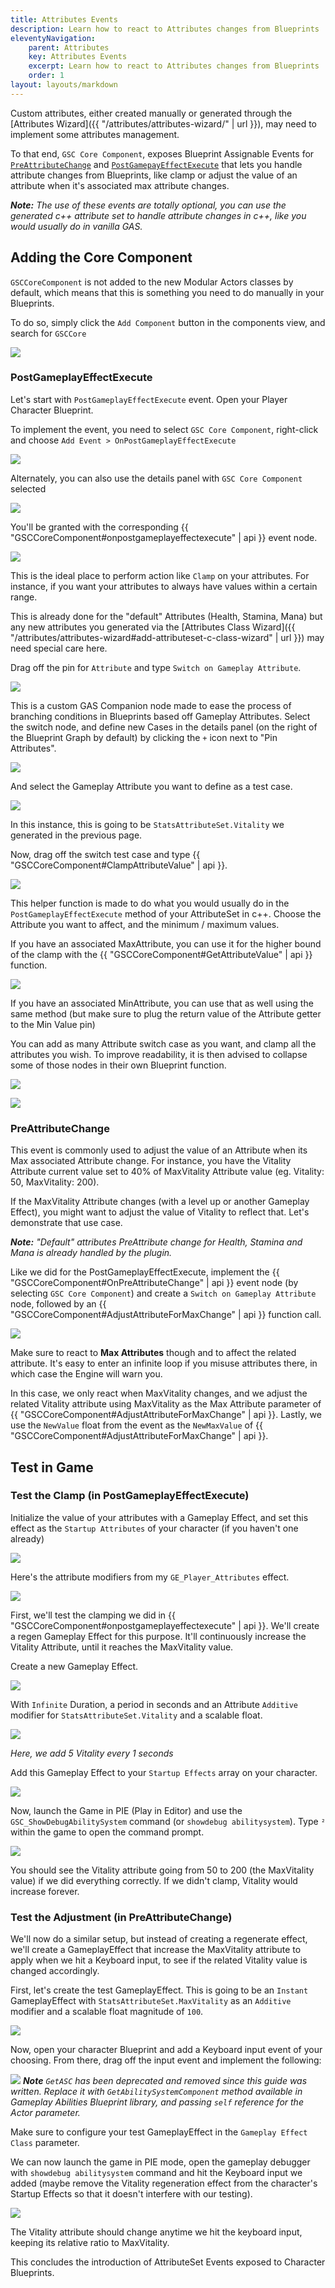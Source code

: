 ```yaml
---
title: Attributes Events
description: Learn how to react to Attributes changes from Blueprints
eleventyNavigation:
    parent: Attributes
    key: Attributes Events
    excerpt: Learn how to react to Attributes changes from Blueprints
    order: 1
layout: layouts/markdown
---
```


Custom attributes, either created manually or generated through the [Attributes Wizard]({{ "/attributes/attributes-wizard/" | url }}), may need to implement some attributes management.

To that end, `GSC Core Component`, exposes Blueprint Assignable Events for [`PreAttributeChange`](https://github.com/tranek/GASDocumentation#concepts-as-preattributechange) and [`PostGamepayEffectExecute`](https://github.com/tranek/GASDocumentation#concepts-as-postgameplayeffectexecute) that lets you handle attribute changes from Blueprints, like clamp or adjust the value of an attribute when it's associated max attribute changes.

***Note:*** *The use of these events are totally optional, you can use the generated c++ attribute set to handle attribute changes in c++, like you would usually do in vanilla GAS.*

## Adding the Core Component

`GSCCoreComponent` is not added to the new Modular Actors classes by default, which means that this is something you need to do manually in your Blueprints. 

To do so, simply click the `Add Component` button in the components view, and search for `GSCCore`

![](add_component.png)

### PostGameplayEffectExecute

Let's start with `PostGameplayEffectExecute` event. Open your Player Character Blueprint.

To implement the event, you need to select `GSC Core Component`, right-click and choose `Add Event > OnPostGameplayEffectExecute`

![](component_add_event.png)

Alternately, you can also use the details panel with `GSC Core Component` selected

![](component_add_event_details_panel.png)

You'll be granted with the corresponding {{ "GSCCoreComponent#onpostgameplayeffectexecute" | api }} event node.

![](execute_node.png)

This is the ideal place to perform action like `Clamp` on your attributes. For instance, if you want your attributes to always have values within a certain range.

This is already done for the "default" Attributes (Health, Stamina, Mana) but any new attributes you generated via the [Attributes Class Wizard]({{ "/attributes/attributes-wizard#add-attributeset-c-class-wizard" | url }}) may need special care here.

Drag off the pin for `Attribute` and type `Switch on Gameplay Attribute`.

![](switch-on-attribute.png)

This is a custom GAS Companion node made to ease the process of branching conditions in Blueprints based off Gameplay Attributes. Select the switch node, and define new Cases in the details panel (on the right of the Blueprint Graph by default) by clicking the `+` icon next to "Pin Attributes".

![](switch-details.png)

And select the Gameplay Attribute you want to define as a test case.

![](switch-details-vitality.png)

In this instance, this is going to be `StatsAttributeSet.Vitality` we generated in the previous page.

Now, drag off the switch test case and type {{ "GSCCoreComponent#ClampAttributeValue" | api }}.

![](component_clamp.png)

This helper function is made to do what you would usually do in the `PostGameplayEffectExecute` method of your AttributeSet in c++. Choose the Attribute you want to affect, and the minimum / maximum values.

If you have an associated MaxAttribute, you can use it for the higher bound of the clamp with the {{ "GSCCoreComponent#GetAttributeValue" | api }} function.

![](component_clamp_max_attribute.png)

If you have an associated MinAttribute, you can use that as well using the same method (but make sure to plug the return value of the Attribute getter to the Min Value pin)

You can add as many Attribute switch case as you want, and clamp all the attributes you wish. To improve readability, it is then advised to collapse some of those nodes in their own Blueprint function.

![](collapse-nodes-to-function.png)

![](postge-execute-with-collapsed-function.png)

### PreAttributeChange

This event is commonly used to adjust the value of an Attribute when its Max associated Attribute change. For instance, you have the Vitality Attribute current value set to 40% of MaxVitality Attribute value (eg. Vitality: 50, MaxVitality: 200).

If the MaxVitality Attribute changes (with a level up or another Gameplay Effect), you might want to adjust the value of Vitality to reflect that. Let's demonstrate that use case.

***Note:*** *"Default" attributes PreAttribute change for Health, Stamina and Mana is already handled by the plugin.*

Like we did for the PostGameplayEffectExecute, implement the {{ "GSCCoreComponent#OnPreAttributeChange" | api }} event node (by selecting `GSC Core Component`) and create a `Switch on Gameplay Attribute` node, followed by an {{ "GSCCoreComponent#AdjustAttributeForMaxChange" | api }} function call.

![](on-preattribute-change.png)

Make sure to react to **Max Attributes** though and to affect the related attribute. It's easy to enter an infinite loop if you misuse attributes there, in which case the Engine will warn you.

In this case, we only react when MaxVitality changes, and we adjust the related Vitality attribute using MaxVitality as the Max Attribute parameter of {{ "GSCCoreComponent#AdjustAttributeForMaxChange" | api }}. Lastly, we use the `NewValue` float from the event as the `NewMaxValue` of {{ "GSCCoreComponent#AdjustAttributeForMaxChange" | api }}.

## Test in Game

### Test the Clamp (in PostGameplayEffectExecute)

Initialize the value of your attributes with a Gameplay Effect, and set this effect as the `Startup Attributes` of your character (if you haven't one already)

![](character-startup-attributes.png)

Here's the attribute modifiers from my `GE_Player_Attributes` effect.

![](ge-player-attributes.png)

First, we'll test the clamping we did in {{ "GSCCoreComponent#onpostgameplayeffectexecute" | api }}. We'll create a regen Gameplay Effect for this purpose. It'll continuously increase the Vitality Attribute, until it reaches the MaxVitality value.

Create a new Gameplay Effect.

![](new-ge.png)

With `Infinite` Duration, a period in seconds and an Attribute `Additive` modifier for `StatsAttributeSet.Vitality` and a scalable float.

![](regen-ge-details.png)

*Here, we add 5 Vitality every 1 seconds*

Add this Gameplay Effect to your `Startup Effects` array on your character.

![](startup-effects.png)

Now, launch the Game in PIE (Play in Editor) and use the `GSC_ShowDebugAbilitySystem` command (or `showdebug abilitysystem`). Type `²` within the game to open the command prompt.

![](vitality-attributes.png)

You should see the Vitality attribute going from 50 to 200 (the MaxVitality value) if we did everything correctly. If we didn't clamp, Vitality would increase forever.

### Test the Adjustment (in PreAttributeChange)

We'll now do a similar setup, but instead of creating a regenerate effect, we'll create a GameplayEffect that increase the MaxVitality attribute to apply when we hit a Keyboard input, to see if the related Vitality value is changed accordingly.

First, let's create the test GameplayEffect. This is going to be an `Instant` GameplayEffect with `StatsAttributeSet.MaxVitality` as an `Additive` modifier and a scalable float magnitude of `100`.

![](ge-test-addmax.png)

Now, open your character Blueprint and add a Keyboard input event of your choosing. From there, drag off the input event and implement the following: 

![](test-ge-input.png)
***Note** `GetASC` has been deprecated and removed since this guide was written. Replace it with `GetAbilitySystemComponent` method available in Gameplay Abilities Blueprint library, and passing `self` reference for the Actor parameter.*

Make sure to configure your test GameplayEffect in the `Gameplay Effect Class` parameter.

We can now launch the game in PIE mode, open the gameplay debugger with `showdebug abilitysystem` command and hit the Keyboard input we added (maybe remove the Vitality regeneration effect from the character's Startup Effects so that it doesn't interfere with our testing).

![](ge-adjust-debug-test.png)

The Vitality attribute should change anytime we hit the keyboard input, keeping its relative ratio to MaxVitality.

This concludes the introduction of AttributeSet Events exposed to Character Blueprints.

